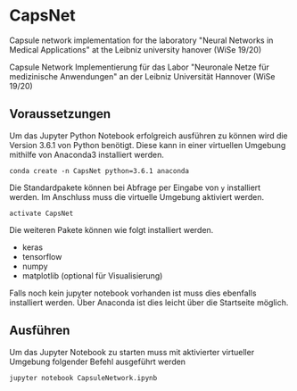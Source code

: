 # CapsNet
Capsule network implementation for the laboratory "Neural Networks in Medical Applications" at the Leibniz university hanover (WiSe 19/20)

Capsule Network Implementierung für das Labor "Neuronale Netze für medizinische Anwendungen" an der Leibniz Universität Hannover (WiSe 19/20)

## Voraussetzungen
Um das Jupyter Python Notebook erfolgreich ausführen zu können wird die Version 3.6.1 von Python benötigt. Diese kann in einer virtuellen Umgebung mithilfe von Anaconda3 installiert werden. 

	conda create -n CapsNet python=3.6.1 anaconda

Die Standardpakete können bei Abfrage per Eingabe von ```y``` installiert werden. Im Anschluss muss die virtuelle Umgebung aktiviert werden.

	activate CapsNet

Die weiteren Pakete können wie folgt installiert werden.

  * keras
  * tensorflow
  * numpy
  * matplotlib (optional für Visualisierung)

Falls noch kein jupyter notebook vorhanden ist muss dies ebenfalls installiert werden. Über Anaconda ist dies leicht über die Startseite möglich.

## Ausführen
Um das Jupyter Notebook zu starten muss mit aktivierter virtueller Umgebung folgender Befehl ausgeführt werden

	jupyter notebook CapsuleNetwork.ipynb